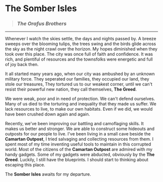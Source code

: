 **The Somber Isles** 
==================
> ### *The Orafus Brothers*
----------------------------

 Whenever I watch the skies settle, the days and nights passed by. A breeze sweeps over the blooming tulips, the trees swing and the birds glide across the sky as the night crawl over the horizon. My hopes diminished when they took over this place. The city was once full of faith and confidence. It was rich, and plentiful of resources and the townsfolks were energetic and full of joy back then. 

It all started many years ago, when our city was ambushed by an unknown military force. They seperated our families, they occupied our land, they stole our treasures, They tortured us to our weakest corner, until we can't resist their powerful new nation, they call themselves, **The Greed**.

We were weak, poor and in need of protection. We can't defend ourselves. Many of us died to the torturing and inequality that they made us suffer. We lack resources to live, to make our own habitats. Even if we did, we would have been crushed down again and again.

Recently, we've been improving our battling and camoflaging skills. It makes us better and stronger. We are able to construct some hideouts and outposts for our people to live. I've been living in a small cave beside the **Camartan Outpost**, I tried salvaging and collecting resources from them. I spent most of my time inventing useful tools to maintain in this corrupted world. Most of the citizens of the **Camartan Outpost** are admired with my handy gadgets.
Some of my gadgets were abducted, obviously by the **The Greed**. Luckily, I still have the blueprints. I should start to thinking about escaping this place. 

The **Somber Isles** awaits for my departure.

